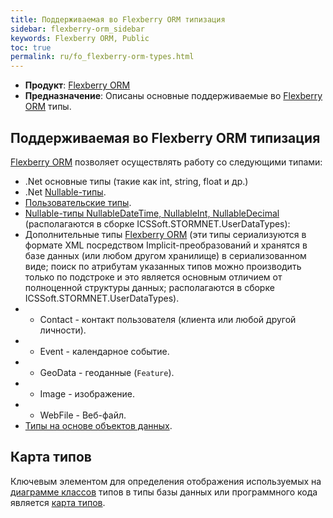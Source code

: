 ```yaml
---
title: Поддерживаемая во Flexberry ORM типизация
sidebar: flexberry-orm_sidebar
keywords: Flexberry ORM, Public
toc: true
permalink: ru/fo_flexberry-orm-types.html
---
```

* **Продукт**: [Flexberry ORM](fo_flexberry-o-r-m.html)
* **Предназначение**: Описаны основные поддерживаемые во [Flexberry ORM](fo_flexberry-o-r-m.html) типы.

## Поддерживаемая во Flexberry ORM типизация

[Flexberry ORM](fo_flexberry-o-r-m.htmll) позволяет осуществлять работу со следующими типами:

* .Net основные типы (такие как int, string, float и др.)
* .Net [Nullable-типы](fd_nullable-types.html).
* [Пользовательские типы](fo_convert-type-property-object-data-to-type-storage.html).
* [Nullable-типы NullableDateTime, NullableInt, NullableDecimal](fd_nullable-types.html) (располагаются в сборке ICSSoft.STORMNET.UserDataTypes):
* Дополнительные типы [Flexberry ORM](fo_flexberry-o-r-m.html) (эти типы сериализуются в формате XML посредством Implicit-преобразований и хранятся в базе данных (или любом другом хранилище) в сериализованном виде; поиск по атрибутам указанных типов можно производить только по подстроке и это является основным отличием от полноценной структуры данных; располагаются в сборке ICSSoft.STORMNET.UserDataTypes).
* * Contact - контакт пользователя (клиента или любой другой личности).
* * Event - календарное событие.
* * GeoData - геоданные (`Feature`).
* * Image - изображение.
* * WebFile - Веб-файл.
* [Типы на основе объектов данных](fo_dataobject-as-attribute-type.html).

## Карта типов
Ключевым элементом для определения отображения используемых на [диаграмме классов](fd_class-diagram.html) типов в типы базы данных или программного кода является [карта типов](fd_types-map.html).
